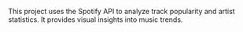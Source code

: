 This project uses the Spotify API to analyze track popularity and artist statistics. It provides visual insights into music trends.
